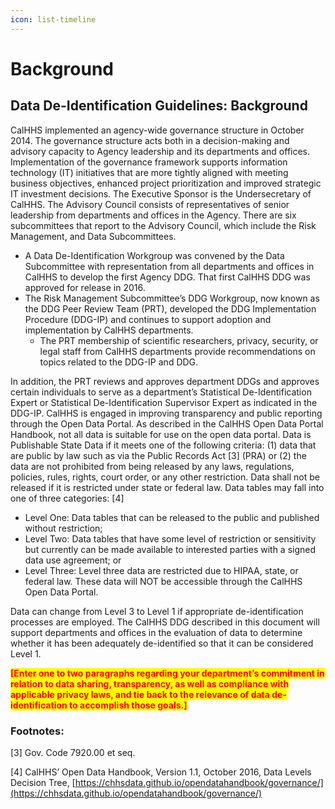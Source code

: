```yaml
---
icon: list-timeline
---
```


# Background

## Data De-Identification Guidelines: Background

CalHHS implemented an agency-wide governance structure in October 2014. The governance structure acts both in a decision-making and advisory capacity to Agency leadership and its departments and offices. Implementation of the governance framework supports information technology (IT) initiatives that are more tightly aligned with meeting business objectives, enhanced project prioritization and improved strategic IT investment decisions. The Executive Sponsor is the Undersecretary of CalHHS. The Advisory Council consists of representatives of senior leadership from departments and offices in the Agency. There are six subcommittees that report to the Advisory Council, which include the Risk Management, and Data Subcommittees.

* A Data De-Identification Workgroup was convened by the Data Subcommittee with representation from all departments and offices in CalHHS to develop the first Agency DDG. That first CalHHS DDG was approved for release in 2016.
* The Risk Management Subcommittee’s DDG Workgroup, now known as the DDG Peer Review Team (PRT), developed the DDG Implementation Procedure (DDG-IP) and continues to support adoption and implementation by CalHHS departments.
  * The PRT membership of scientific researchers, privacy, security, or legal staff from CalHHS departments provide recommendations on topics related to the DDG-IP and DDG.

In addition, the PRT reviews and approves department DDGs and approves certain individuals to serve as a department’s Statistical De-Identification Expert or Statistical De-Identification Supervisor Expert as indicated in the DDG-IP. CalHHS is engaged in improving transparency and public reporting through the Open Data Portal. As described in the CalHHS Open Data Portal Handbook, not all data is suitable for use on the open data portal. Data is Publishable State Data if it meets one of the following criteria: (1) data that are public by law such as via the Public Records Act \[3] (PRA) or (2) the data are not prohibited from being released by any laws, regulations, policies, rules, rights, court order, or any other restriction. Data shall not be released if it is restricted under state or federal law. Data tables may fall into one of three categories: \[4]

* Level One: Data tables that can be released to the public and published without restriction;
* Level Two: Data tables that have some level of restriction or sensitivity but currently can be made available to interested parties with a signed data use agreement; or
* Level Three: Level three data are restricted due to HIPAA, state, or federal law. These data will NOT be accessible through the CalHHS Open Data Portal.

Data can change from Level 3 to Level 1 if appropriate de-identification processes are employed. The CalHHS DDG described in this document will support departments and offices in the evaluation of data to determine whether it has been adequately de-identified so that it can be considered Level 1.

<mark style="color:red;">**\[Enter one to two paragraphs regarding your department’s commitment in relation to data sharing, transparency, as well as compliance with applicable privacy laws, and tie back to the relevance of data de-identification to accomplish those goals.]**</mark>

### Footnotes:

\[3] Gov. Code 7920.00 et seq.

\[4] CalHHS’ Open Data Handbook, Version 1.1, October 2016, Data Levels Decision Tree, [https://chhsdata.github.io/opendatahandbook/governance/](https://chhsdata.github.io/opendatahandbook/governance/)
